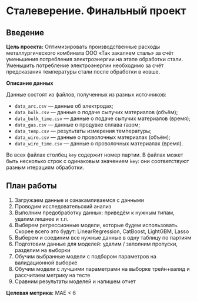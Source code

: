 # Сталеверение. Финальный проект

## Введение
**Цель проекта:** Оптимизировать производственные расходы металлургического комбината ООО «Так закаляем сталь» за счёт уменьшения потребления электроэнергии на этапе обработки стали. Уменьшить потребление электроэнергии необходимо за счёт предсказания температуры стали после обработки в ковше.

**Описание данных**

Данные состоят из файлов, полученных из разных источников:

- `data_arc.csv` — данные об электродах;
- `data_bulk.csv` — данные о подаче сыпучих материалов (объём);
- `data_bulk_time.csv` *—* данные о подаче сыпучих материалов (время);
- `data_gas.csv` — данные о продувке сплава газом;
- `data_temp.csv` — результаты измерения температуры;
- `data_wire.csv` — данные о проволочных материалах (объём);
- `data_wire_time.csv` — данные о проволочных материалах (время).

Во всех файлах столбец `key` содержит номер партии. В файлах может быть несколько строк с одинаковым значением `key`: они соответствуют разным итерациям обработки.

## План работы
1. Загружаем данные и ознакамливаемся с данными
2. Проводим исследовательский анализ
3. Выполним предобработку данных: приведём к нужным типам, удалим лишнее и т.п.
4. Выберем регрессионные модели, которые будем использовать. Скорее всего это будут: LinearRegression, CatBoost, LightGBM, Lasso
5. Выберем и соединим все нужные данные в одну таблицу по партиям
6. Подготовим данные для моделей: удалим / заполним пропуски, разделим на выборки
7. Обучим выбранные модели с подбором параметров на валидационной выборке
8. Обучим модели с лучшими параметрами на выборке трейн+валид и рассчитаем метрику на тесте
9. Сравним результаты моделей и напишем отчет

**Целевая метрика:** MAE < 6
